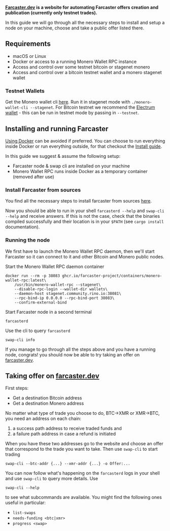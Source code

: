 **[Farcaster.dev](https://farcaster.dev) is a website for automating Farcaster offers creation and publication (currently only testnet trades).**

In this guide we will go through all the necessary steps to install and setup a node on your machine, choose and take a public offer listed there.

## Requirements

- macOS or Linux
- Docker or access to a running Monero Wallet RPC instance
- Access and control over some testnet bitcoin or stagenet monero
- Access and control over a bitcoin testnet wallet and a monero stagenet wallet

### Testnet Wallets

Get the Monero wallet cli [here](https://www.getmonero.org/downloads/#cli). Run it in stagenet mode with `./monero-wallet-cli --stagenet`. For Bitcoin testnet we recommend the [Electrum wallet](https://electrum.org/#download) - this can be run in testnet mode by passing in `--testnet`. 

## Installing and running Farcaster 

[Using Docker](./Using-Docker) can be avoided if preferred. You can choose to run everything inside Docker or run everything outside, for that checkout the [Install guide](Install-guide).

In this guide we suggest & assume the following setup:

- Farcaster node & swap cli are installed on your machine
- Monero Wallet RPC runs inside Docker as a temporary container (removed after use)

### Install Farcaster from sources

You find all the necessary steps to install farcaster from sources [here](./Install-guide#install-from-sources).

Now you should be able to run in your shell `farcasterd --help` and `swap-cli --help` and receive answers. If this is not the case, check that the binaries compiled successfully and their location is in your `$PATH` (see `cargo install` documentation).

### Running the node

We first have to launch the Monero Wallet RPC daemon, then we'll start Farcaster so it can connect to it and other Bitcoin and Monero public nodes.

Start the Monero Wallet RPC daemon container
```
docker run --rm -p 38083 ghcr.io/farcaster-project/containers/monero-wallet-rpc:latest\
    /usr/bin/monero-wallet-rpc --stagenet\
    --disable-rpc-login --wallet-dir wallets\
    --daemon-host stagenet.community.rino.io:38081\
    --rpc-bind-ip 0.0.0.0 --rpc-bind-port 38083\
    --confirm-external-bind
```

Start Farcaster node in a second terminal
```
farcasterd
```

Use the cli to query `farcasterd`
```
swap-cli info
```

If you manage to go through all the steps above and you have a running node, congrats! you should now be able to try taking an offer on [farcaster.dev](https://farcaster.dev).

## Taking offer on [farcaster.dev](https://farcaster.dev)

First steps:
- Get a destination Bitcoin address
- Get a destination Monero address

No matter what type of trade you choose to do, BTC->XMR or XMR->BTC, you need an address on each chain:
1. a success path address to receive traded funds and
2. a failure path address in case a refund is initiated

When you have these two addresses go to the website and choose an offer that correspond to the trade you want to take. Then use `swap-cli` to start trading
```
swap-cli --btc-addr {...} --xmr-addr {...} -o Offer:...
```

You can now follow what's happening on the `farcasterd` logs in your shell and use `swap-cli` to query more details. Use
```
swap-cli --help
```
to see what subcommands are available. You might find the following ones useful in particular:
- `list-swaps`
- `needs-funding <btc|xmr>`
- `progress <swap>`
